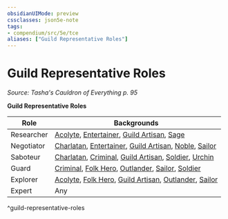 ```yaml
---
obsidianUIMode: preview
cssclasses: json5e-note
tags:
- compendium/src/5e/tce
aliases: ["Guild Representative Roles"]
---
```

# Guild Representative Roles
*Source: Tasha's Cauldron of Everything p. 95* 

**Guild Representative Roles**

| Role | Backgrounds |
|------|-------------|
| Researcher | [Acolyte](/Systems/5e/backgrounds/acolyte.md), [Entertainer](/Systems/5e/backgrounds/entertainer.md), [Guild Artisan](/Systems/5e/backgrounds/guild-artisan.md), [Sage](/Systems/5e/backgrounds/sage.md) |
| Negotiator | [Charlatan](/Systems/5e/backgrounds/charlatan.md), [Entertainer](/Systems/5e/backgrounds/entertainer.md), [Guild Artisan](/Systems/5e/backgrounds/guild-artisan.md), [Noble](/Systems/5e/backgrounds/noble.md), [Sailor](/Systems/5e/backgrounds/sailor.md) |
| Saboteur | [Charlatan](/Systems/5e/backgrounds/charlatan.md), [Criminal](/Systems/5e/backgrounds/criminal.md), [Guild Artisan](/Systems/5e/backgrounds/guild-artisan.md), [Soldier](/Systems/5e/backgrounds/soldier.md), [Urchin](/Systems/5e/backgrounds/urchin.md) |
| Guard | [Criminal](/Systems/5e/backgrounds/criminal.md), [Folk Hero](/Systems/5e/backgrounds/folk-hero.md), [Outlander](/Systems/5e/backgrounds/outlander.md), [Sailor](/Systems/5e/backgrounds/sailor.md), [Soldier](/Systems/5e/backgrounds/soldier.md) |
| Explorer | [Acolyte](/Systems/5e/backgrounds/acolyte.md), [Folk Hero](/Systems/5e/backgrounds/folk-hero.md), [Guild Artisan](/Systems/5e/backgrounds/guild-artisan.md), [Outlander](/Systems/5e/backgrounds/outlander.md), [Sailor](/Systems/5e/backgrounds/sailor.md) |
| Expert | Any |
^guild-representative-roles